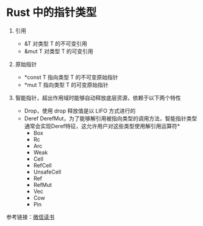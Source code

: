 # Rust 中的指针类型

1. 引用
    - &T 对类型 T 的不可变引用
    - &mut T 对类型 T 的可变引用

2. 原始指针
    - *const T 指向类型 T 的不可变原始指针
    - *mut T 指向类型 T 的可变原始指针

3. 智能指针，超出作用域时能够自动释放底层资源，依赖于以下两个特性
    - Drop，使用 drop 释放值是以 LIFO 方式进行的
    - Deref DerefMut，为了能够解引用被指向类型的调用方法，智能指针类型通常会实现Deref特征，这允许用户对这些类型使用解引用运算符*
        - Box<T>
        - Rc<T>
        - Arc<T>
        - Weak<T>
        - Cell<T>
        - RefCell<T>
        - UnsafeCell<T>
        - Ref<T>
        - RefMut<T>
        - Vec<T>
        - Cow<T>
        - Pin<T>

参考链接：[微信读书](https://weread.qq.com/web/reader/a8d32fa07226b185a8d8354kf4532c00231f457c545ad3c)